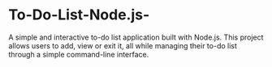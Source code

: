 # To-Do-List-Node.js-
A simple and interactive to-do list application built with Node.js. This project allows users to add, view or exit it, all while managing their to-do list through a simple command-line interface.
